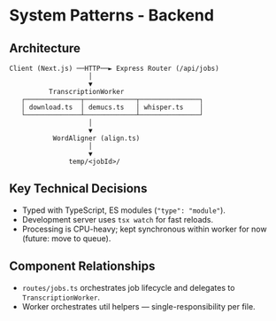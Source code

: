 # System Patterns - Backend

## Architecture
```
Client (Next.js) ──HTTP──► Express Router (/api/jobs)
                    │
                    ▼
          TranscriptionWorker
   ┌──────────────┬─────────────┬───────────────┐
   │ download.ts  │ demucs.ts   │ whisper.ts    │
   └──────────────┴─────────────┴───────────────┘
                    │
                    ▼
           WordAligner (align.ts)
                    │
                    ▼
               temp/<jobId>/
```

## Key Technical Decisions
- Typed with TypeScript, ES modules (`"type": "module"`).
- Development server uses `tsx watch` for fast reloads.
- Processing is CPU-heavy; kept synchronous within worker for now (future: move to queue).

## Component Relationships
- `routes/jobs.ts` orchestrates job lifecycle and delegates to `TranscriptionWorker`.
- Worker orchestrates util helpers — single-responsibility per file. 